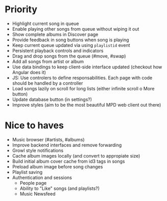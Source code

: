 Priority
========

 * Highlight current song in queue
 * Enable playing other songs from queue without wiping it out
 * Show complete albums in Discover page
 * Provide feedback in song buttons when song is playing
 * Keep current queue updated via using `playlistid` event
 * Persistent playback controls and indicators
 * Drag and drop songs from the queue (#move, #swap)
 * Add all songs from artist or album
 * Use data bindings to keep client-side interface updated (checkout how Angular does it)
 * JS: Use controlers to define responsabilities. Each page with code should be handled by a controller
 * Load songs lazily on scroll for long lists (either infinite scroll o More button)
 * Update database button (in settings?)
 * Improve styles (aim to be the most beautiful MPD web client out there)

Nice to haves
=============

 * Music browser (#artists, #albums)
 * Improve backend interfaces and remove forwarding
 * Growl style notifications
 * Cache album images locally (and convert to appropiate size)
 * Build initial album cover cache from id3 tags in songs
 * Preload album image before song changes
 * Playlist saving
 * Authentication and sessions
    * People page
    * Ability to "Like" songs (and playlists?)
    * Music Newsfeed
